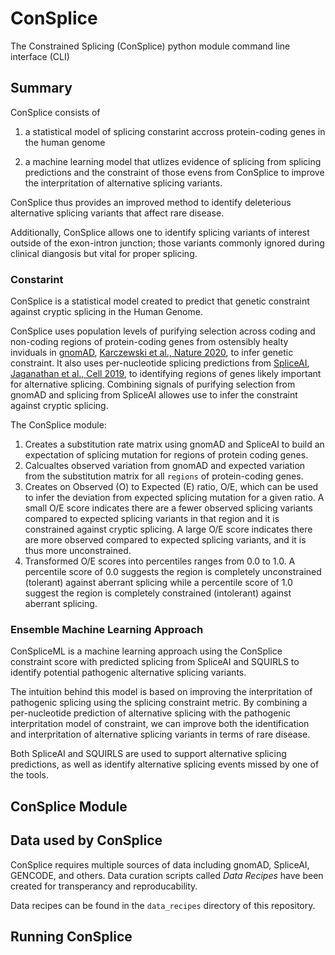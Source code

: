 # ConSplice

The Constrained Splicing (ConSplice) python module command line interface (CLI)


## Summary 

ConSplice consists of 

  1) a statistical model of splicing constarint accross protein-coding genes in the human genome

  2) a machine learning model that utlizes evidence of splicing from splicing predictions and the constraint of those evens from ConSplice to improve the interpritation of alternative splicing variants.

ConSplice thus provides an improved method to identify deleterious alternative splicing variants that affect rare disease. 

Additionally, ConSplice allows one to identify splicing variants of interest outside of the exon-intron junction; those variants commonly ignored during clinical diangosis but vital for proper splicing.  


### Constarint 

ConSplice is a statistical model created to predict that genetic constraint against cryptic splicing in the Human Genome. 

ConSplice uses population levels of purifying selection across coding and non-coding regions of protein-coding genes from ostensibly healty inviduals in [gnomAD](https://gnomad.broadinstitute.org/), [Karczewski et al., Nature 2020](https://www.nature.com/articles/s41586-020-2308-7), to infer genetic constraint. It also uses per-nucleotide splicing predictions from [SpliceAI](https://github.com/Illumina/SpliceAI), [Jaganathan et al., Cell 2019](https://www.sciencedirect.com/science/article/pii/S0092867418316295?via%3Dihub), to identifying regions of genes likely important for alternative splicing. Combining signals of purifying selection from gnomAD and splicing from SpliceAI allowes use to infer the constraint against cryptic splicing. 

The ConSplice module:
  1) Creates a substitution rate matrix using gnomAD and SpliceAI to build an expectation of splicing mutation for regions of protein coding genes. 
  2) Calcualtes observed variation from gnomAD and expected variation from the substitution matrix for all `regions` of protein-coding genes. 
  3) Creates on Observed (O) to Expected (E) ratio, O/E, which can be used to infer the deviation from expected splicing mutation for a given ratio. A small O/E score indicates there are a fewer observed splicing variants compared to expected splicing variants in that region and it is constrained against cryptic splicing. A large O/E score indicates there are more observed compared to expected splicing variants, and it is thus more unconstrained. 
  4) Transformed O/E scores into percentiles ranges from 0.0 to 1.0. A percentile score of 0.0 suggests the region is completely unconstrained (tolerant) against aberrant splicing while a percentile score of 1.0 suggest the region is completely constrained (intolerant) against aberrant splicing.  


### Ensemble Machine Learning Approach

ConSpliceML is a machine learning approach using the ConSplice constraint score with predicted splicing from SpliceAI and SQUIRLS to identify potential pathogenic alternative splicing variants.

The intuition behind this model is based on improving the interpritation of pathogenic splicing using the splicing constraint metric. By combining a per-nucleotide prediction of alternative splicing with the 
pathogenic interpritation model of constraint, we can improve both the identification and interpritation of alternative splicing variants in terms of rare disease. 

Both SpliceAI and SQUIRLS are used to support alternative splicing predictions, as well as identify alternative splicing events missed by one of the tools. 


## ConSplice Module 





## Data used by ConSplice

ConSplice requires multiple sources of data including gnomAD, SpliceAI, GENCODE, and others. Data curation scripts called *Data Recipes* have been created for transperancy and reproducability. 

Data recipes can be found in the `data_recipes` directory of this repository. 


## Running ConSplice
